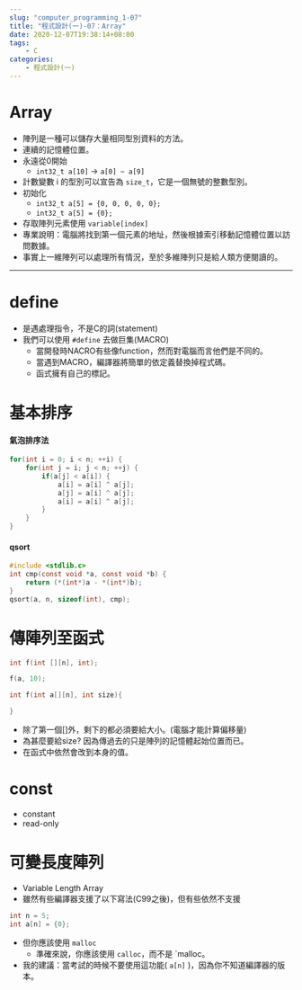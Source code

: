 ```yaml
---
slug: "computer_programming_1-07"
title: "程式設計(一)-07：Array"
date: 2020-12-07T19:38:14+08:00
tags:
    - C
categories:
    - 程式設計(一)
---
```

# Array
- 陣列是一種可以儲存大量相同型別資料的方法。
- 連續的記憶體位置。
- 永遠從0開始
    - `int32_t a[10]` -> `a[0] ~ a[9]`
- 計數變數 i 的型別可以宣告為 `size_t`，它是一個無號的整數型別。
- 初始化
    - `int32_t a[5] = {0, 0, 0, 0, 0};`
    - `int32_t a[5] = {0};`
- 存取陣列元素使用 `variable[index]`
- 專業說明：電腦將找到第一個元素的地址，然後根據索引移動記憶體位置以訪問數據。
- 事實上一維陣列可以處理所有情況，至於多維陣列只是給人類方便閱讀的。
---
# define
- 是遇處理指令，不是C的詞(statement)
- 我們可以使用 `#define` 去做巨集(MACRO)
    - 當開發時NACRO有些像function，然而對電腦而言他們是不同的。
    - 當遇到MACRO，編譯器將簡單的依定義替換掉程式碼。
    - 函式擁有自己的標記。
# 基本排序
#### 氣泡排序法
```c
for(int i = 0; i < n; ++i) {
    for(int j = i; j < n; ++j) {
        if(a[j] < a[i]) {
            a[i] = a[i] ^ a[j];
            a[j] = a[i] ^ a[j];
            a[i] = a[i] ^ a[j];
        }
    }
}
```
#### qsort
```c
#include <stdlib.c>
int cmp(const void *a, const void *b) {
    return (*(int*)a - *(int*)b);
}
qsort(a, n, sizeof(int), cmp);
```

# 傳陣列至函式
```c
int f(int [][n], int);

f(a, 10);

int f(int a[][n], int size){

}
```
- 除了第一個[]外，剩下的都必須要給大小。(電腦才能計算偏移量)
- 為甚麼要給size? 因為傳過去的只是陣列的記憶體起始位置而已。
- 在函式中依然會改到本身的值。

# const
- constant
- read-only
# 可變長度陣列
- Variable Length Array
- 雖然有些編譯器支援了以下寫法(C99之後)，但有些依然不支援
```c
int n = 5;
int a[n] = {0};
```
- 但你應該使用 `malloc`
    - 準確來說，你應該使用 `calloc`，而不是 `malloc。
- 我的建議：當考試的時候不要使用這功能( `a[n]` )，因為你不知道編譯器的版本。